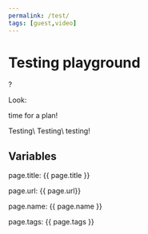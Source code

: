 ```yaml
---
permalink: /test/
tags: [guest,video]
---
```


# Testing playground

?

Look:



time for a plan!

Testing\\
Testing\\
testing!

## Variables

page.title: {{ page.title }}

page.url: {{ page.url}}

page.name: {{ page.name }}

page.tags: {{ page.tags }}